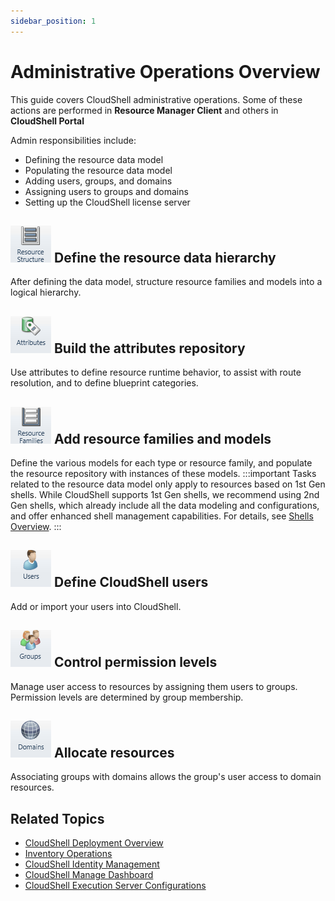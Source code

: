 ```yaml
---
sidebar_position: 1
---
```


# Administrative Operations Overview

This guide covers CloudShell administrative operations. Some of these actions are performed in **Resource Manager Client** and others in **CloudShell Portal**

Admin responsibilities include:

- Defining the resource data model
- Populating the resource data model
- Adding users, groups, and domains
- Assigning users to groups and domains
- Setting up the CloudShell license server

## ![](/Images/Admin-Guide/Admin-operations.png) Define the resource data hierarchy

After defining the data model, structure resource families and models into a logical hierarchy.

## ![](/Images/Admin-Guide/Admin-operations_1.png) Build the attributes repository

Use attributes to define resource runtime behavior, to assist with route resolution, and to define blueprint categories.

## ![](/Images/Admin-Guide/Admin-operations_3.png) Add resource families and models

Define the various models for each type or resource family, and populate the resource repository with instances of these models.
:::important
Tasks related to the resource data model only apply to resources based on 1st Gen shells. While CloudShell supports 1st Gen shells, we recommend using 2nd Gen shells, which already include all the data modeling and configurations, and offer enhanced shell management capabilities. For details, see [Shells Overview](https://help.quali.com/Online%20Help/0.0/Portal/Content/CSP/LAB-MNG/Features/Shells.htm).
:::
## ![](/Images/Admin-Guide/Admin-operations_4.png) Define CloudShell users

Add or import your users into CloudShell.

## ![](/Images/Admin-Guide/Admin-operations_5.png) Control permission levels

Manage user access to resources by assigning them users to groups. Permission levels are determined by group membership.

## ![](/Images/Admin-Guide/Admin-operations_6.png) Allocate resources

Associating groups with domains allows the group's user access to domain resources.

## Related Topics

- [CloudShell Deployment Overview](https://help.quali.com/Online%20Help/0.0/Portal/Content/Admn/CS-Dply-Ovrw.htm)
- [Inventory Operations](https://help.quali.com/Online%20Help/0.0/Portal/Content/Admn/Invn-Oprs-B.htm)
- [CloudShell Identity Management](https://help.quali.com/Online%20Help/0.0/Portal/Content/Admn/ID-Mngmt.htm)
- [](https://help.quali.com/Online%20Help/0.0/Portal/Content/Admn/ID-Mngmt.htm)[CloudShell Manage Dashboard](https://help.quali.com/Online%20Help/0.0/Portal/Content/CSP/MNG/Mng-CS-Cat.htm)
- [CloudShell Execution Server Configurations](https://help.quali.com/Online%20Help/0.0/Portal/Content/Admn/Stp-Exctn-Srvr.htm)
